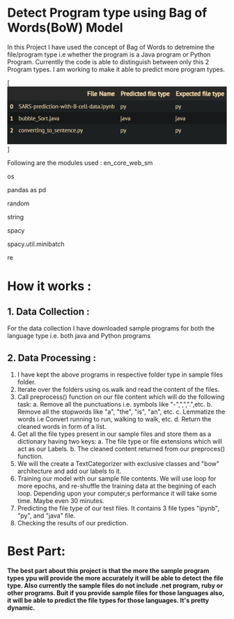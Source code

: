 # Detect Program type using Bag of Words(BoW) Model

In this Project I have used the concept of Bag of Words to detremine the file/program type i.e whether the program is a Java program or Python Program. Currentlly the code is able to distinguish between only this 2 Program types. I am working to make it able to predict more program types.

[![Prediction Results](/images/prediction_results.png)]

Following are the modules used : 
en_core_web_sm

os

pandas as pd

random

string 

spacy

spacy.util.minibatch

re

# How it works :

## 1. Data Collection : 
  
  For the data collection I have downloaded sample programs for both the language type i.e. both java and Python programs
## 2. Data Processing : 
1. I have kept the above programs in respective folder type in sample files folder.
2. Iterate over the folders using os.walk and read the content of the files.
3. Call preprocess() function on our file content which will do the following task:
    a. Remove all the punctuations i.e. symbols like "-",",",".",etc.
    b. Remove all the stopwords like "a", "the", "is", "an", etc.
    c. Lemmatize the words i.e Convert running to run, walking to walk, etc.
    d. Return the cleaned words in form of a list.
4. Get all the file types present in our sample files and store them as a dictionary having two keys:
    a. The file type or file extensions which will act as our Labels.
    b. The cleaned content returned from our preproces() function.
5. We will the create a TextCategorizer with exclusive classes and "bow" architecture and add our labels to it.
6. Training our model with our sample file contents. We will use loop for more epochs, and re-shuffle the training data at the begining of each loop. Depending upon your computer;s performance it will take some time. Maybe even 30 minutes.
7. Predicting the file type of our test files. It contains 3 file types "ipynb", "py", and "java" file. 
8. Checking the results of our prediction.

# Best Part:

**The best part about this project is that the more the sample program types ypu will provide the more accurately it will be able to detect the file type. Also currently the sample files do not include .net program, ruby or other programs. Buit if you provide sample files for those languages also, it will be able to predict the file types for those languages. It's pretty dynamic.**
